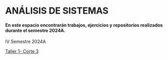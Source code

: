 # ANÁLISIS DE SISTEMAS

#### En este espacio encontrarán trabajos, ejercicios y repositorios realizados durante el semestre 2024A.

IV Semestre 2024A

[Taller 1- Corte 3](Taller_1Corte_III)